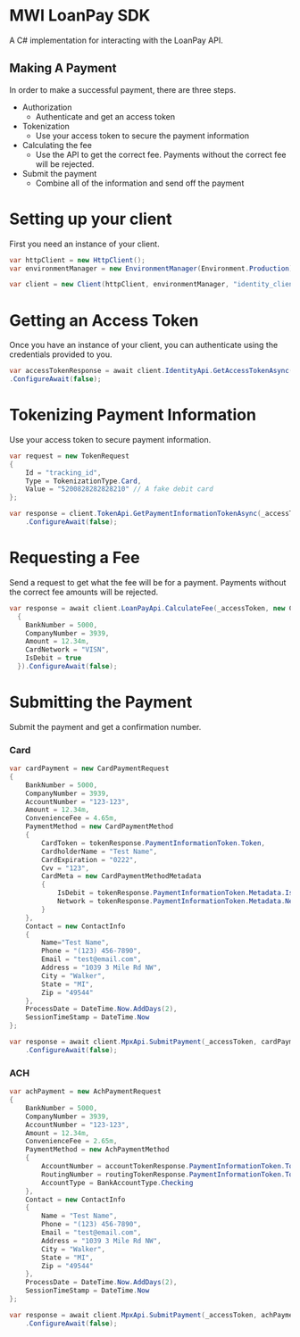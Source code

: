 # MWI LoanPay SDK

A C# implementation for interacting with the LoanPay API.

## Making A Payment

In order to make a successful payment, there are three steps.

- Authorization
  - Authenticate and get an access token
- Tokenization
  - Use your access token to secure the payment information
- Calculating the fee
  - Use the API to get the correct fee. Payments without the correct fee will be rejected.
- Submit the payment
  - Combine all of the information and send off the payment

# Setting up your client

First you need an instance of your client.

```cs
var httpClient = new HttpClient();
var environmentManager = new EnvironmentManager(Environment.Production);

var client = new Client(httpClient, environmentManager, "identity_client_secret_goes_here");
```

# Getting an Access Token

Once you have an instance of your client, you can authenticate using the credentials provided to you.

```cs
var accessTokenResponse = await client.IdentityApi.GetAccessTokenAsync(new IdentityRequest(143, "SandboxUser", "QJB!u4@zCpcNI3YJ2QOpZLP1ZytN3OVzTKKRxFEWl04#TJE"))
.ConfigureAwait(false);
```

# Tokenizing Payment Information

Use your access token to secure payment information.

```cs
var request = new TokenRequest
{
    Id = "tracking_id",
    Type = TokenizationType.Card,
    Value = "5200828282828210" // A fake debit card
};

var response = client.TokenApi.GetPaymentInformationTokenAsync(_accessToken, 5000, 3939, request)
    .ConfigureAwait(false);
```

# Requesting a Fee

Send a request to get what the fee will be for a payment. Payments without the correct fee amounts will be rejected.

```cs
var response = await client.LoanPayApi.CalculateFee(_accessToken, new CardFeeRequest
  {
    BankNumber = 5000,
    CompanyNumber = 3939,
    Amount = 12.34m,
    CardNetwork = "VISN",
    IsDebit = true
  }).ConfigureAwait(false);
```

# Submitting the Payment

Submit the payment and get a confirmation number.

### Card

```cs
var cardPayment = new CardPaymentRequest
{
    BankNumber = 5000,
    CompanyNumber = 3939,
    AccountNumber = "123-123",
    Amount = 12.34m,
    ConvenienceFee = 4.65m,
    PaymentMethod = new CardPaymentMethod
    {
        CardToken = tokenResponse.PaymentInformationToken.Token,
        CardholderName = "Test Name",
        CardExpiration = "0222",
        Cvv = "123",
        CardMeta = new CardPaymentMethodMetadata
        {
            IsDebit = tokenResponse.PaymentInformationToken.Metadata.IsDebitCard,
            Network = tokenResponse.PaymentInformationToken.Metadata.Network
        }
    },
    Contact = new ContactInfo
    {
        Name="Test Name",
        Phone = "(123) 456-7890",
        Email = "test@email.com",
        Address = "1039 3 Mile Rd NW",
        City = "Walker",
        State = "MI",
        Zip = "49544"
    },
    ProcessDate = DateTime.Now.AddDays(2),
    SessionTimeStamp = DateTime.Now
};

var response = await client.MpxApi.SubmitPayment(_accessToken, cardPayment, CancellationToken.None)
    .ConfigureAwait(false);
```

### ACH

```cs
var achPayment = new AchPaymentRequest
{
    BankNumber = 5000,
    CompanyNumber = 3939,
    AccountNumber = "123-123",
    Amount = 12.34m,
    ConvenienceFee = 2.65m,
    PaymentMethod = new AchPaymentMethod
    {
        AccountNumber = accountTokenResponse.PaymentInformationToken.Token,
        RoutingNumber = routingTokenResponse.PaymentInformationToken.Token,
        AccountType = BankAccountType.Checking
    },
    Contact = new ContactInfo
    {
        Name = "Test Name",
        Phone = "(123) 456-7890",
        Email = "test@email.com",
        Address = "1039 3 Mile Rd NW",
        City = "Walker",
        State = "MI",
        Zip = "49544"
    },
    ProcessDate = DateTime.Now.AddDays(2),
    SessionTimeStamp = DateTime.Now
};

var response = await client.MpxApi.SubmitPayment(_accessToken, achPayment, CancellationToken.None)
    .ConfigureAwait(false);
```
